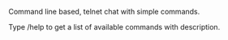 Command line based, telnet chat with simple commands.

Type /help to get a list of available commands with description.